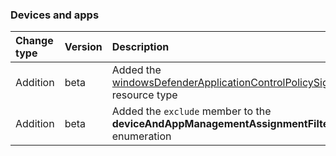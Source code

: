 ### Devices and apps

| **Change type** | **Version** | **Description** |
|:---|:---|:---|
|Addition|beta|Added the [windowsDefenderApplicationControlPolicySigningCertificate](https://docs.microsoft.com/en-us/graph/api/resources/intune-windowsDefenderApplicationControlPolicySigningCertificate?view=graph-rest-beta) resource type|
|Addition|beta|Added the `exclude` member to the **deviceAndAppManagementAssignmentFilterType** enumeration|
